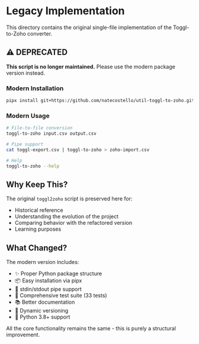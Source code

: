 # Legacy Implementation

This directory contains the original single-file implementation of the Toggl-to-Zoho converter.

## ⚠️ DEPRECATED

**This script is no longer maintained.** Please use the modern package version instead.

### Modern Installation

```bash
pipx install git+https://github.com/natecostello/util-toggl-to-zoho.git
```

### Modern Usage

```bash
# File-to-file conversion
toggl-to-zoho input.csv output.csv

# Pipe support
cat toggl-export.csv | toggl-to-zoho > zoho-import.csv

# Help
toggl-to-zoho --help
```

## Why Keep This?

The original `toggl2zoho` script is preserved here for:
- Historical reference
- Understanding the evolution of the project
- Comparing behavior with the refactored version
- Learning purposes

## What Changed?

The modern version includes:
- ✨ Proper Python package structure
- 📦 Easy installation via pipx
- 🔧 stdin/stdout pipe support
- 🧪 Comprehensive test suite (33 tests)
- 📚 Better documentation
- 🎯 Dynamic versioning
- 🐍 Python 3.8+ support

All the core functionality remains the same - this is purely a structural improvement.

